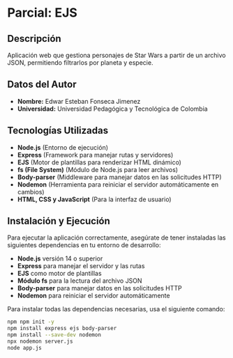 # Parcial: EJS

## Descripción
Aplicación web que gestiona personajes de Star Wars a partir de un archivo JSON, permitiendo filtrarlos por planeta y especie.

## Datos del Autor
- **Nombre:** Edwar Esteban Fonseca Jimenez
- **Universidad:** Universidad Pedagógica y Tecnológica de Colombia

## Tecnologías Utilizadas
- **Node.js** (Entorno de ejecución)
- **Express** (Framework para manejar rutas y servidores)
- **EJS** (Motor de plantillas para renderizar HTML dinámico)
- **fs (File System)** (Módulo de Node.js para leer archivos)
- **Body-parser** (Middleware para manejar datos en las solicitudes HTTP)
- **Nodemon** (Herramienta para reiniciar el servidor automáticamente en cambios)
- **HTML, CSS y JavaScript** (Para la interfaz de usuario)

## Instalación y Ejecución

Para ejecutar la aplicación correctamente, asegúrate de tener instaladas las siguientes dependencias en tu entorno de desarrollo:

- **Node.js** versión 14 o superior
- **Express** para manejar el servidor y las rutas
- **EJS** como motor de plantillas
- **Módulo fs** para la lectura del archivo JSON
- **Body-parser** para manejar datos en las solicitudes HTTP
- **Nodemon** para reiniciar el servidor automáticamente

Para instalar todas las dependencias necesarias, usa el siguiente comando:

```bash
npm npm init -y
npm install express ejs body-parser
npm install --save-dev nodemon
npx nodemon server.js
node app.js

